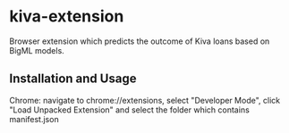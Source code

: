 kiva-extension
==============

Browser extension which predicts the outcome of Kiva loans based on BigML models.

Installation and Usage
---------------------

Chrome: navigate to chrome://extensions, select "Developer Mode", click "Load Unpacked Extension" and select the folder which contains manifest.json
